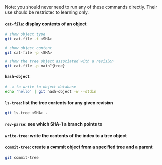 
Note: you should never need to run any of these commands directly. Their use should be restricted to learning only.

#### `cat-file`: display contents of an object
```sh
# show object type
git cat-file -t <SHA>

# show object content
git cat-file -p <SHA>

# show the tree object associated with a revision
git cat-file -p main^{tree}
```

#### `hash-object`
```sh
# -w to write to object database
echo 'hello' | git hash-object -w --stdin
```

#### `ls-tree`: list the tree contents for any given revision
```sh
git ls-tree <SHA> .
```

#### `rev-parse`: see which SHA-1 a branch points to

#### `write-tree`: write the contents of the index to a tree object

#### `commit-tree`: create a commit object from a specified tree and a parent
```sh
git commit-tree 
```